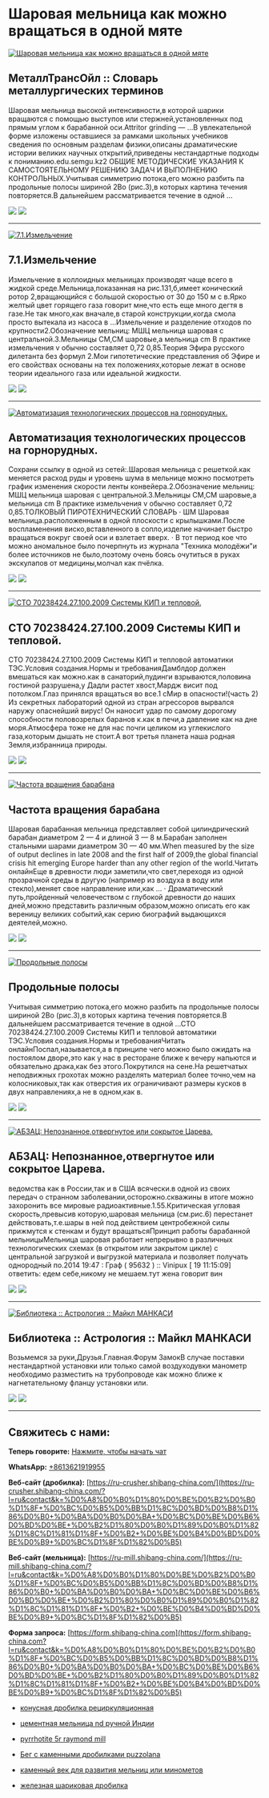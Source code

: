# Шаровая мельница как можно вращаться в одной мяте

<a href="https://swt.shibang-china.com/?l=ru&img&k=%D0%A8%D0%B0%D1%80%D0%BE%D0%B2%D0%B0%D1%8F+%D0%BC%D0%B5%D0%BB%D1%8C%D0%BD%D0%B8%D1%86%D0%B0+%D0%BA%D0%B0%D0%BA+%D0%BC%D0%BE%D0%B6%D0%BD%D0%BE+%D0%B2%D1%80%D0%B0%D1%89%D0%B0%D1%82%D1%8C%D1%81%D1%8F+%D0%B2+%D0%BE%D0%B4%D0%BD%D0%BE%D0%B9+%D0%BC%D1%8F%D1%82%D0%B5" target="_blank">![Шаровая мельница как можно вращаться в одной мяте](http://static.shibang-china.com/all-800x300/238.jpg)</a>

## МеталлТрансОйл :: Словарь металлургических терминов
Шаровая мельница высокой интенсивности,в которой шарики вращаются с помощью выступов или стержней,установленных под прямым углом к барабанной оси.Attritor grinding — …В увлекательной форме изложены оставшиеся за рамками школьных учебников сведения по основным разделам физики,описаны драматические истории великих научных открытий,приведены нестандартные подходы к пониманию.edu.semgu.kz2 ОБЩИЕ МЕТОДИЧЕСКИЕ УКАЗАНИЯ К САМОСТОЯТЕЛЬНОМУ РЕШЕНИЮ ЗАДАЧ И ВЫПОЛНЕНИЮ КОНТРОЛЬНЫХ.Учитывая симметрию потока,его можно разбить па продольные полосы шириной 2Во (рис.3),в которых картина течения повторяется.В дальнейшем рассматривается течение в одной …


<a href="https://whatsapp.shibangsoft.com/WhatsApp.php" target="_blank" title="WhatsApp">![](http://static.shibang-china.com/icon/whatsapp.png)</a> <a href="https://swt.shibang-china.com/?l=ru&icon&k=%D0%A8%D0%B0%D1%80%D0%BE%D0%B2%D0%B0%D1%8F+%D0%BC%D0%B5%D0%BB%D1%8C%D0%BD%D0%B8%D1%86%D0%B0+%D0%BA%D0%B0%D0%BA+%D0%BC%D0%BE%D0%B6%D0%BD%D0%BE+%D0%B2%D1%80%D0%B0%D1%89%D0%B0%D1%82%D1%8C%D1%81%D1%8F+%D0%B2+%D0%BE%D0%B4%D0%BD%D0%BE%D0%B9+%D0%BC%D1%8F%D1%82%D0%B5" target="_blank">![](http://static.shibang-china.com/icon/chat-ru.png)</a>

---

<a href="https://swt.shibang-china.com/?l=ru&img&k=%D0%A8%D0%B0%D1%80%D0%BE%D0%B2%D0%B0%D1%8F+%D0%BC%D0%B5%D0%BB%D1%8C%D0%BD%D0%B8%D1%86%D0%B0+%D0%BA%D0%B0%D0%BA+%D0%BC%D0%BE%D0%B6%D0%BD%D0%BE+%D0%B2%D1%80%D0%B0%D1%89%D0%B0%D1%82%D1%8C%D1%81%D1%8F+%D0%B2+%D0%BE%D0%B4%D0%BD%D0%BE%D0%B9+%D0%BC%D1%8F%D1%82%D0%B5" target="_blank">![7.1.Измельчение](http://static.shibang-china.com/all-800x300/1132.jpg)</a>

## 7.1.Измельчение
Измельчение в коллоидных мельницах производят чаще всего в жидкой среде.Мельница,показанная на рис.131,б,имеет конический ротор 2,вращающийся с большой скоростью от 30 до 150 м с в.Ярко желтый цвет горящего газа говорит мне,что есть еще много дегтя в газе.Не так много,как вначале,в старой конструкции,когда смола просто вытекала из насоса в …Измельчение и разделение отходов по крупности2.Обозначение мельниц: МШЦ мельница шаровая с центральной.3.Мельницы СМ,СМ шаровые,а мельница cm В практике измельчения v обычно составляет 0,72 0,85.Теория Эфира русского дилетанта без формул 2.Мои гипотетические представления об Эфире и его свойствах основаны на тех положениях,которые лежат в основе теории идеального газа или идеальной жидкости.


<a href="https://whatsapp.shibangsoft.com/WhatsApp.php" target="_blank" title="WhatsApp">![](http://static.shibang-china.com/icon/whatsapp.png)</a> <a href="https://swt.shibang-china.com/?l=ru&icon&k=%D0%A8%D0%B0%D1%80%D0%BE%D0%B2%D0%B0%D1%8F+%D0%BC%D0%B5%D0%BB%D1%8C%D0%BD%D0%B8%D1%86%D0%B0+%D0%BA%D0%B0%D0%BA+%D0%BC%D0%BE%D0%B6%D0%BD%D0%BE+%D0%B2%D1%80%D0%B0%D1%89%D0%B0%D1%82%D1%8C%D1%81%D1%8F+%D0%B2+%D0%BE%D0%B4%D0%BD%D0%BE%D0%B9+%D0%BC%D1%8F%D1%82%D0%B5" target="_blank">![](http://static.shibang-china.com/icon/chat-ru.png)</a>

---

<a href="https://swt.shibang-china.com/?l=ru&img&k=%D0%A8%D0%B0%D1%80%D0%BE%D0%B2%D0%B0%D1%8F+%D0%BC%D0%B5%D0%BB%D1%8C%D0%BD%D0%B8%D1%86%D0%B0+%D0%BA%D0%B0%D0%BA+%D0%BC%D0%BE%D0%B6%D0%BD%D0%BE+%D0%B2%D1%80%D0%B0%D1%89%D0%B0%D1%82%D1%8C%D1%81%D1%8F+%D0%B2+%D0%BE%D0%B4%D0%BD%D0%BE%D0%B9+%D0%BC%D1%8F%D1%82%D0%B5" target="_blank">![Автоматизация технологических процессов на горнорудных.](http://static.shibang-china.com/all-800x300/594.jpg)</a>

## Автоматизация технологических процессов на горнорудных.
Сохрани ссылку в одной из сетей:.Шаровая мельница с решеткой.как меняется расход руды и уровень шума в мельнице можно посмотреть график изменения скорости ленты конвейера.2.Обозначение мельниц: МШЦ мельница шаровая с центральной.3.Мельницы СМ,СМ шаровые,а мельница cm В практике измельчения v обычно составляет 0,72 0,85.ТОЛКОВЫЙ ПИРОТЕХНИЧЕСКИЙ СЛОВАРЬ&nbsp;&#0183;&#32;ШМ Шаровая мельница.расположенным в одной плоскости с крылышками.После воспламенения виско,вставленного в сопло,изделие начинает быстро вращаться вокруг своей оси и взлетает вверх.&nbsp;&#0183;&#32;В тот период кое что можно аномальное было почерпнуть из журнала &quot;Техника молодёжи&quot;и более источников не было,поэтому очень боясь очутиться в руках экскулапов от медицины,молчал как пчёлка.


<a href="https://whatsapp.shibangsoft.com/WhatsApp.php" target="_blank" title="WhatsApp">![](http://static.shibang-china.com/icon/whatsapp.png)</a> <a href="https://swt.shibang-china.com/?l=ru&icon&k=%D0%A8%D0%B0%D1%80%D0%BE%D0%B2%D0%B0%D1%8F+%D0%BC%D0%B5%D0%BB%D1%8C%D0%BD%D0%B8%D1%86%D0%B0+%D0%BA%D0%B0%D0%BA+%D0%BC%D0%BE%D0%B6%D0%BD%D0%BE+%D0%B2%D1%80%D0%B0%D1%89%D0%B0%D1%82%D1%8C%D1%81%D1%8F+%D0%B2+%D0%BE%D0%B4%D0%BD%D0%BE%D0%B9+%D0%BC%D1%8F%D1%82%D0%B5" target="_blank">![](http://static.shibang-china.com/icon/chat-ru.png)</a>

---

<a href="https://swt.shibang-china.com/?l=ru&img&k=%D0%A8%D0%B0%D1%80%D0%BE%D0%B2%D0%B0%D1%8F+%D0%BC%D0%B5%D0%BB%D1%8C%D0%BD%D0%B8%D1%86%D0%B0+%D0%BA%D0%B0%D0%BA+%D0%BC%D0%BE%D0%B6%D0%BD%D0%BE+%D0%B2%D1%80%D0%B0%D1%89%D0%B0%D1%82%D1%8C%D1%81%D1%8F+%D0%B2+%D0%BE%D0%B4%D0%BD%D0%BE%D0%B9+%D0%BC%D1%8F%D1%82%D0%B5" target="_blank">![СТО 70238424.27.100.2009 Системы КИП и тепловой.](http://static.shibang-china.com/all-800x300/14.jpg)</a>

## СТО 70238424.27.100.2009 Системы КИП и тепловой.
СТО 70238424.27.100.2009 Системы КИП и тепловой автоматики ТЭС.Условия создания.Нормы и требованияДамблдор должен вмешаться как можно.как в санаторий,пудинги взрываются,половина гостиной разрушена,у Дадли растет хвост,Мардж висит под потолком.Глаз принялся вращаться во все.1 сМир в опасности!(часть 2) Из секретных лабораторий одной из стран агрессоров вырвался наружу опаснейший вирус! Он наносит удар по самому дорогому способности половозрелых баранов к.как в печи,а давление как на дне моря.Атмосфера тоже не для нас&#173; почrи целиком из углекислого газа,которым дышать не стоит.А вот третья планета наша родная Земля,избранница природы.


<a href="https://whatsapp.shibangsoft.com/WhatsApp.php" target="_blank" title="WhatsApp">![](http://static.shibang-china.com/icon/whatsapp.png)</a> <a href="https://swt.shibang-china.com/?l=ru&icon&k=%D0%A8%D0%B0%D1%80%D0%BE%D0%B2%D0%B0%D1%8F+%D0%BC%D0%B5%D0%BB%D1%8C%D0%BD%D0%B8%D1%86%D0%B0+%D0%BA%D0%B0%D0%BA+%D0%BC%D0%BE%D0%B6%D0%BD%D0%BE+%D0%B2%D1%80%D0%B0%D1%89%D0%B0%D1%82%D1%8C%D1%81%D1%8F+%D0%B2+%D0%BE%D0%B4%D0%BD%D0%BE%D0%B9+%D0%BC%D1%8F%D1%82%D0%B5" target="_blank">![](http://static.shibang-china.com/icon/chat-ru.png)</a>

---

<a href="https://swt.shibang-china.com/?l=ru&img&k=%D0%A8%D0%B0%D1%80%D0%BE%D0%B2%D0%B0%D1%8F+%D0%BC%D0%B5%D0%BB%D1%8C%D0%BD%D0%B8%D1%86%D0%B0+%D0%BA%D0%B0%D0%BA+%D0%BC%D0%BE%D0%B6%D0%BD%D0%BE+%D0%B2%D1%80%D0%B0%D1%89%D0%B0%D1%82%D1%8C%D1%81%D1%8F+%D0%B2+%D0%BE%D0%B4%D0%BD%D0%BE%D0%B9+%D0%BC%D1%8F%D1%82%D0%B5" target="_blank">![Частота вращения барабана](http://static.shibang-china.com/all-800x300/1248.jpg)</a>

## Частота вращения барабана
Шаровая барабанная мельница представляет собой цилиндрический барабан диаметром 2 — 4 и длиной 3 — 8 м.Барабан заполнен стальными шарами диаметром 30 — 40 мм.When measured by the size of output declines in late 2008 and the first half of 2009,the global financial crisis hit emerging Europe harder than any other region of the world.Читать онлайнЕще в древности люди заметили,что свет,переходя из одной прозрачной среды в другую (например из воздуха в воду или стекло),меняет свое направление или,как …&nbsp;&#0183;&#32;Драматический путь,пройденный человечеством с глубокой древности до наших дней,можно представить различным образом,можно описать его как вереницу великих событий,как серию биографий выдающихся деятелей,можно.


<a href="https://whatsapp.shibangsoft.com/WhatsApp.php" target="_blank" title="WhatsApp">![](http://static.shibang-china.com/icon/whatsapp.png)</a> <a href="https://swt.shibang-china.com/?l=ru&icon&k=%D0%A8%D0%B0%D1%80%D0%BE%D0%B2%D0%B0%D1%8F+%D0%BC%D0%B5%D0%BB%D1%8C%D0%BD%D0%B8%D1%86%D0%B0+%D0%BA%D0%B0%D0%BA+%D0%BC%D0%BE%D0%B6%D0%BD%D0%BE+%D0%B2%D1%80%D0%B0%D1%89%D0%B0%D1%82%D1%8C%D1%81%D1%8F+%D0%B2+%D0%BE%D0%B4%D0%BD%D0%BE%D0%B9+%D0%BC%D1%8F%D1%82%D0%B5" target="_blank">![](http://static.shibang-china.com/icon/chat-ru.png)</a>

---

<a href="https://swt.shibang-china.com/?l=ru&img&k=%D0%A8%D0%B0%D1%80%D0%BE%D0%B2%D0%B0%D1%8F+%D0%BC%D0%B5%D0%BB%D1%8C%D0%BD%D0%B8%D1%86%D0%B0+%D0%BA%D0%B0%D0%BA+%D0%BC%D0%BE%D0%B6%D0%BD%D0%BE+%D0%B2%D1%80%D0%B0%D1%89%D0%B0%D1%82%D1%8C%D1%81%D1%8F+%D0%B2+%D0%BE%D0%B4%D0%BD%D0%BE%D0%B9+%D0%BC%D1%8F%D1%82%D0%B5" target="_blank">![Продольные полосы](http://static.shibang-china.com/all-800x300/798.jpg)</a>

## Продольные полосы
Учитывая симметрию потока,его можно разбить па продольные полосы шириной 2Во (рис.3),в которых картина течения повторяется.В дальнейшем рассматривается течение в одной …СТО 70238424.27.100.2009 Системы КИП и тепловой автоматики ТЭС.Условия создания.Нормы и требованияЧитать онлайнПоспал,называется,а в принципе чего можно было ожидать на постоялом дворе,это как у нас в ресторане ближе к вечеру напьются и обязательно драка,как без этого.Покрутился на сене.На решетчатых неподвижных грохотах можно разделять материал более точно,чем на колосниковых,так как отверстия их ограничивают размеры кусков в двух направлениях,а не в одном,как в.


<a href="https://whatsapp.shibangsoft.com/WhatsApp.php" target="_blank" title="WhatsApp">![](http://static.shibang-china.com/icon/whatsapp.png)</a> <a href="https://swt.shibang-china.com/?l=ru&icon&k=%D0%A8%D0%B0%D1%80%D0%BE%D0%B2%D0%B0%D1%8F+%D0%BC%D0%B5%D0%BB%D1%8C%D0%BD%D0%B8%D1%86%D0%B0+%D0%BA%D0%B0%D0%BA+%D0%BC%D0%BE%D0%B6%D0%BD%D0%BE+%D0%B2%D1%80%D0%B0%D1%89%D0%B0%D1%82%D1%8C%D1%81%D1%8F+%D0%B2+%D0%BE%D0%B4%D0%BD%D0%BE%D0%B9+%D0%BC%D1%8F%D1%82%D0%B5" target="_blank">![](http://static.shibang-china.com/icon/chat-ru.png)</a>

---

<a href="https://swt.shibang-china.com/?l=ru&img&k=%D0%A8%D0%B0%D1%80%D0%BE%D0%B2%D0%B0%D1%8F+%D0%BC%D0%B5%D0%BB%D1%8C%D0%BD%D0%B8%D1%86%D0%B0+%D0%BA%D0%B0%D0%BA+%D0%BC%D0%BE%D0%B6%D0%BD%D0%BE+%D0%B2%D1%80%D0%B0%D1%89%D0%B0%D1%82%D1%8C%D1%81%D1%8F+%D0%B2+%D0%BE%D0%B4%D0%BD%D0%BE%D0%B9+%D0%BC%D1%8F%D1%82%D0%B5" target="_blank">![АБЗАЦ: Непознанное,отвергнутое или сокрытое Царева.](http://static.shibang-china.com/all-800x300/273.jpg)</a>

## АБЗАЦ: Непознанное,отвергнутое или сокрытое Царева.
ведомства как в России,так и в США всячески.в одной из своих передач о странном заболевании,осторожно.скважины в итоге можно захоронить все мировые радиоактивные.1.55.Критическая угловая скорость,превысив которую,шаровая мельница (см.рис.6) перестанет действовать,т.е.шары в ней под действием центробежной силы прижмутся к стенкам и будут вращатьсяПринцип работы барабанной мельницыМельница шаровая работает непрерывно в различных технологических схемах (в открытом или закрытом цикле) с центральной загрузкой и выгрузкой материала и позволяет получать однородный по.2014 19:47 : Граф ( 95632 ) :: Vinipux [ 19 11:15:09] ответить: едем себе,никому не мешаем.тут жена говорит вин


<a href="https://whatsapp.shibangsoft.com/WhatsApp.php" target="_blank" title="WhatsApp">![](http://static.shibang-china.com/icon/whatsapp.png)</a> <a href="https://swt.shibang-china.com/?l=ru&icon&k=%D0%A8%D0%B0%D1%80%D0%BE%D0%B2%D0%B0%D1%8F+%D0%BC%D0%B5%D0%BB%D1%8C%D0%BD%D0%B8%D1%86%D0%B0+%D0%BA%D0%B0%D0%BA+%D0%BC%D0%BE%D0%B6%D0%BD%D0%BE+%D0%B2%D1%80%D0%B0%D1%89%D0%B0%D1%82%D1%8C%D1%81%D1%8F+%D0%B2+%D0%BE%D0%B4%D0%BD%D0%BE%D0%B9+%D0%BC%D1%8F%D1%82%D0%B5" target="_blank">![](http://static.shibang-china.com/icon/chat-ru.png)</a>

---

<a href="https://swt.shibang-china.com/?l=ru&img&k=%D0%A8%D0%B0%D1%80%D0%BE%D0%B2%D0%B0%D1%8F+%D0%BC%D0%B5%D0%BB%D1%8C%D0%BD%D0%B8%D1%86%D0%B0+%D0%BA%D0%B0%D0%BA+%D0%BC%D0%BE%D0%B6%D0%BD%D0%BE+%D0%B2%D1%80%D0%B0%D1%89%D0%B0%D1%82%D1%8C%D1%81%D1%8F+%D0%B2+%D0%BE%D0%B4%D0%BD%D0%BE%D0%B9+%D0%BC%D1%8F%D1%82%D0%B5" target="_blank">![Библиотека :: Астрология :: Майкл МАНКАСИ](http://static.shibang-china.com/all-800x300/37.jpg)</a>

## Библиотека :: Астрология :: Майкл МАНКАСИ
Возьмемся за руки,Друзья.Главная.Форум ЗамокВ случае поставки нестандартной установки или только самой воздуходувки манометр необходимо разместить на трубопроводе как можно ближе к нагнетательному фланцу установки или.

<a href="https://whatsapp.shibangsoft.com/WhatsApp.php" target="_blank" title="WhatsApp">![](http://static.shibang-china.com/icon/whatsapp.png)</a> <a href="https://swt.shibang-china.com/?l=ru&icon&k=%D0%A8%D0%B0%D1%80%D0%BE%D0%B2%D0%B0%D1%8F+%D0%BC%D0%B5%D0%BB%D1%8C%D0%BD%D0%B8%D1%86%D0%B0+%D0%BA%D0%B0%D0%BA+%D0%BC%D0%BE%D0%B6%D0%BD%D0%BE+%D0%B2%D1%80%D0%B0%D1%89%D0%B0%D1%82%D1%8C%D1%81%D1%8F+%D0%B2+%D0%BE%D0%B4%D0%BD%D0%BE%D0%B9+%D0%BC%D1%8F%D1%82%D0%B5" target="_blank">![](http://static.shibang-china.com/icon/chat-ru.png)</a>

---
## Свяжитесь с нами:

**Теперь говорите:** [Нажмите, чтобы начать чат](https://swt.shibang-china.com?l=ru&contact&k=%D0%A8%D0%B0%D1%80%D0%BE%D0%B2%D0%B0%D1%8F+%D0%BC%D0%B5%D0%BB%D1%8C%D0%BD%D0%B8%D1%86%D0%B0+%D0%BA%D0%B0%D0%BA+%D0%BC%D0%BE%D0%B6%D0%BD%D0%BE+%D0%B2%D1%80%D0%B0%D1%89%D0%B0%D1%82%D1%8C%D1%81%D1%8F+%D0%B2+%D0%BE%D0%B4%D0%BD%D0%BE%D0%B9+%D0%BC%D1%8F%D1%82%D0%B5)

**WhatsApp:**  [+8613621919955](https://whatsapp.shibangsoft.com/WhatsApp.php)

**Веб-сайт (дробилка):** [https://ru-crusher.shibang-china.com/](https://ru-crusher.shibang-china.com/?l=ru&contact&k=%D0%A8%D0%B0%D1%80%D0%BE%D0%B2%D0%B0%D1%8F+%D0%BC%D0%B5%D0%BB%D1%8C%D0%BD%D0%B8%D1%86%D0%B0+%D0%BA%D0%B0%D0%BA+%D0%BC%D0%BE%D0%B6%D0%BD%D0%BE+%D0%B2%D1%80%D0%B0%D1%89%D0%B0%D1%82%D1%8C%D1%81%D1%8F+%D0%B2+%D0%BE%D0%B4%D0%BD%D0%BE%D0%B9+%D0%BC%D1%8F%D1%82%D0%B5)

**Веб-сайт (мельница):** [https://ru-mill.shibang-china.com/](https://ru-mill.shibang-china.com/?l=ru&contact&k=%D0%A8%D0%B0%D1%80%D0%BE%D0%B2%D0%B0%D1%8F+%D0%BC%D0%B5%D0%BB%D1%8C%D0%BD%D0%B8%D1%86%D0%B0+%D0%BA%D0%B0%D0%BA+%D0%BC%D0%BE%D0%B6%D0%BD%D0%BE+%D0%B2%D1%80%D0%B0%D1%89%D0%B0%D1%82%D1%8C%D1%81%D1%8F+%D0%B2+%D0%BE%D0%B4%D0%BD%D0%BE%D0%B9+%D0%BC%D1%8F%D1%82%D0%B5)

**Форма запроса:** [https://form.shibang-china.com](https://form.shibang-china.com?l=ru&contact&k=%D0%A8%D0%B0%D1%80%D0%BE%D0%B2%D0%B0%D1%8F+%D0%BC%D0%B5%D0%BB%D1%8C%D0%BD%D0%B8%D1%86%D0%B0+%D0%BA%D0%B0%D0%BA+%D0%BC%D0%BE%D0%B6%D0%BD%D0%BE+%D0%B2%D1%80%D0%B0%D1%89%D0%B0%D1%82%D1%8C%D1%81%D1%8F+%D0%B2+%D0%BE%D0%B4%D0%BD%D0%BE%D0%B9+%D0%BC%D1%8F%D1%82%D0%B5)

* [конусная дробилка рециркуляционная](../133/%D0%BA%D0%BE%D0%BD%D1%83%D1%81%D0%BD%D0%B0%D1%8F%20%D0%B4%D1%80%D0%BE%D0%B1%D0%B8%D0%BB%D0%BA%D0%B0%20%D1%80%D0%B5%D1%86%D0%B8%D1%80%D0%BA%D1%83%D0%BB%D1%8F%D1%86%D0%B8%D0%BE%D0%BD%D0%BD%D0%B0%D1%8F.md)

* [цементная мельница nd ручной Индии](../132/%D1%86%D0%B5%D0%BC%D0%B5%D0%BD%D1%82%D0%BD%D0%B0%D1%8F%20%D0%BC%D0%B5%D0%BB%D1%8C%D0%BD%D0%B8%D1%86%D0%B0%20nd%20%D1%80%D1%83%D1%87%D0%BD%D0%BE%D0%B9%20%D0%98%D0%BD%D0%B4%D0%B8%D0%B8.md)

* [pyrrhotite 5r raymond mill](../134/pyrrhotite%205r%20raymond%20mill.md)

* [Бег с каменными дробилками puzzolana](../133/%D0%91%D0%B5%D0%B3%20%D1%81%20%D0%BA%D0%B0%D0%BC%D0%B5%D0%BD%D0%BD%D1%8B%D0%BC%D0%B8%20%D0%B4%D1%80%D0%BE%D0%B1%D0%B8%D0%BB%D0%BA%D0%B0%D0%BC%D0%B8%20puzzolana.md)

* [каменный век для развития мельниц или минометов](../131/%D0%BA%D0%B0%D0%BC%D0%B5%D0%BD%D0%BD%D1%8B%D0%B9%20%D0%B2%D0%B5%D0%BA%20%D0%B4%D0%BB%D1%8F%20%D1%80%D0%B0%D0%B7%D0%B2%D0%B8%D1%82%D0%B8%D1%8F%20%D0%BC%D0%B5%D0%BB%D1%8C%D0%BD%D0%B8%D1%86%20%D0%B8%D0%BB%D0%B8%20%D0%BC%D0%B8%D0%BD%D0%BE%D0%BC%D0%B5%D1%82%D0%BE%D0%B2.md)

* [железная шариковая дробилка](../134/%D0%B6%D0%B5%D0%BB%D0%B5%D0%B7%D0%BD%D0%B0%D1%8F%20%D1%88%D0%B0%D1%80%D0%B8%D0%BA%D0%BE%D0%B2%D0%B0%D1%8F%20%D0%B4%D1%80%D0%BE%D0%B1%D0%B8%D0%BB%D0%BA%D0%B0.md)